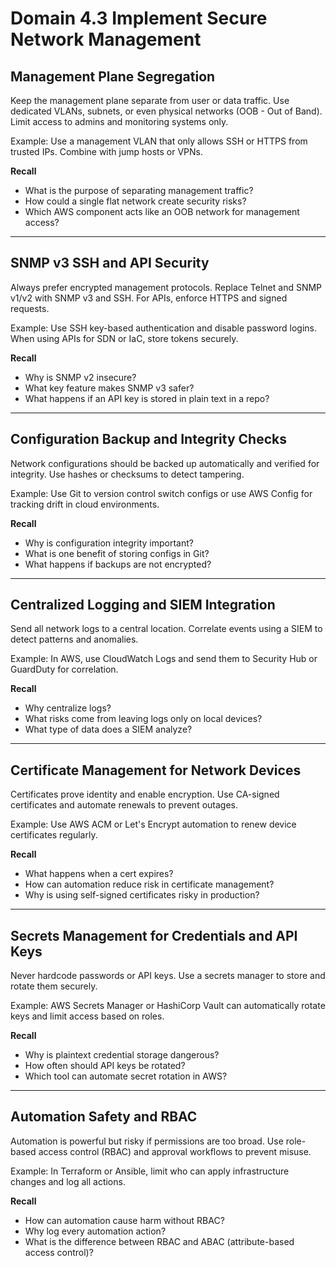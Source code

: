 # Domain 4.3 Implement Secure Network Management

## Management Plane Segregation
Keep the management plane separate from user or data traffic. Use dedicated VLANs, subnets, or even physical networks (OOB - Out of Band). Limit access to admins and monitoring systems only.

Example: Use a management VLAN that only allows SSH or HTTPS from trusted IPs. Combine with jump hosts or VPNs.

**Recall**
- What is the purpose of separating management traffic?
- How could a single flat network create security risks?
- Which AWS component acts like an OOB network for management access?

---

## SNMP v3 SSH and API Security
Always prefer encrypted management protocols. Replace Telnet and SNMP v1/v2 with SNMP v3 and SSH. For APIs, enforce HTTPS and signed requests.

Example: Use SSH key-based authentication and disable password logins. When using APIs for SDN or IaC, store tokens securely.

**Recall**
- Why is SNMP v2 insecure?
- What key feature makes SNMP v3 safer?
- What happens if an API key is stored in plain text in a repo?

---

## Configuration Backup and Integrity Checks
Network configurations should be backed up automatically and verified for integrity. Use hashes or checksums to detect tampering.

Example: Use Git to version control switch configs or use AWS Config for tracking drift in cloud environments.

**Recall**
- Why is configuration integrity important?
- What is one benefit of storing configs in Git?
- What happens if backups are not encrypted?

---

## Centralized Logging and SIEM Integration
Send all network logs to a central location. Correlate events using a SIEM to detect patterns and anomalies.

Example: In AWS, use CloudWatch Logs and send them to Security Hub or GuardDuty for correlation.

**Recall**
- Why centralize logs?
- What risks come from leaving logs only on local devices?
- What type of data does a SIEM analyze?

---

## Certificate Management for Network Devices
Certificates prove identity and enable encryption. Use CA-signed certificates and automate renewals to prevent outages.

Example: Use AWS ACM or Let's Encrypt automation to renew device certificates regularly.

**Recall**
- What happens when a cert expires?
- How can automation reduce risk in certificate management?
- Why is using self-signed certificates risky in production?

---

## Secrets Management for Credentials and API Keys
Never hardcode passwords or API keys. Use a secrets manager to store and rotate them securely.

Example: AWS Secrets Manager or HashiCorp Vault can automatically rotate keys and limit access based on roles.

**Recall**
- Why is plaintext credential storage dangerous?
- How often should API keys be rotated?
- Which tool can automate secret rotation in AWS?

---

## Automation Safety and RBAC
Automation is powerful but risky if permissions are too broad. Use role-based access control (RBAC) and approval workflows to prevent misuse.

Example: In Terraform or Ansible, limit who can apply infrastructure changes and log all actions.

**Recall**
- How can automation cause harm without RBAC?
- Why log every automation action?
- What is the difference between RBAC and ABAC (attribute-based access control)?
